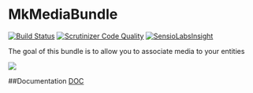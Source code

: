 # MkMediaBundle
[![Build Status](https://travis-ci.org/Mykees/MkMediaBundle.svg?branch=master)](https://travis-ci.org/Mykees/MkMediaBundle)
[![Scrutinizer Code Quality](https://scrutinizer-ci.com/g/Mykees/MkMediaBundle/badges/quality-score.png?b=master)](https://scrutinizer-ci.com/g/Mykees/MkMediaBundle/?branch=master)
[![SensioLabsInsight](https://insight.sensiolabs.com/projects/90addd7b-b322-409b-bf09-42749a26eee6/big.png)](https://insight.sensiolabs.com/projects/90addd7b-b322-409b-bf09-42749a26eee6)

The goal of this bundle is to allow you to associate media to your entities

<img src="http://mykees.github.io/MkMediaBundle/img/uploader.jpg">

##Documentation
[DOC](http://mykees.github.io/MkMediaBundle/)
